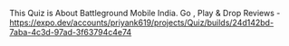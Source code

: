 This Quiz is About Battleground Mobile India.
Go , Play & Drop Reviews - https://expo.dev/accounts/priyank619/projects/Quiz/builds/24d142bd-7aba-4c3d-97ad-3f63794c4e74
